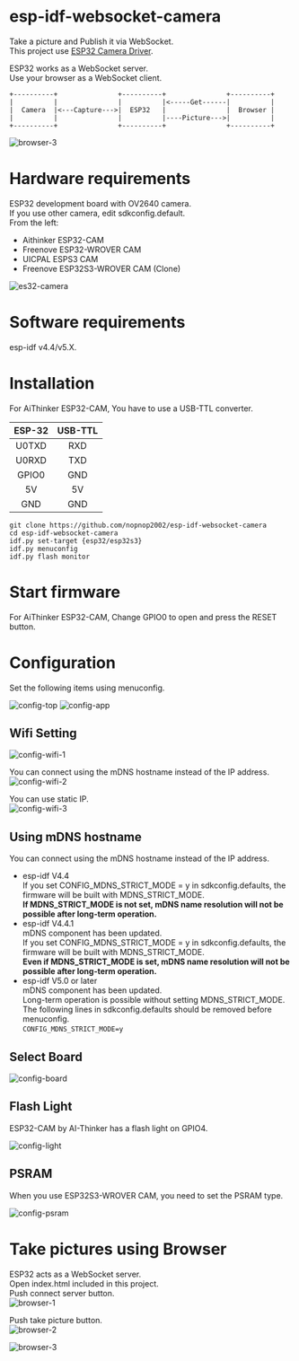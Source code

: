 # esp-idf-websocket-camera
Take a picture and Publish it via WebSocket.   
This project use [ESP32 Camera Driver](https://components.espressif.com/components/espressif/esp32-camera).   

ESP32 works as a WebSocket server.   
Use your browser as a WebSocket client.   
```
+----------+               +----------+               +----------+
|          |               |          |<-----Get------|          |
|  Camera  |<---Capture--->|  ESP32   |               |  Browser |
|          |               |          |----Picture--->|          |
+----------+               +----------+               +----------+
```

![browser-3](https://github.com/nopnop2002/esp-idf-websocket-camera/assets/6020549/7fbca7e9-bc30-40b4-9ad2-5091ed6c88fd)

# Hardware requirements
ESP32 development board with OV2640 camera.   
If you use other camera, edit sdkconfig.default.   
From the left:   
- Aithinker ESP32-CAM   
- Freenove ESP32-WROVER CAM   
- UICPAL ESPS3 CAM   
- Freenove ESP32S3-WROVER CAM (Clone)   

![es32-camera](https://github.com/nopnop2002/esp-idf-websocket-camera/assets/6020549/fc07af3d-1af9-4e9f-a50f-18da039d1b76)


# Software requirements
esp-idf v4.4/v5.X.   

# Installation
For AiThinker ESP32-CAM, You have to use a USB-TTL converter.   

|ESP-32|USB-TTL|
|:-:|:-:|
|U0TXD|RXD|
|U0RXD|TXD|
|GPIO0|GND|
|5V|5V|
|GND|GND|


```
git clone https://github.com/nopnop2002/esp-idf-websocket-camera
cd esp-idf-websocket-camera
idf.py set-target {esp32/esp32s3}
idf.py menuconfig
idf.py flash monitor
```

# Start firmware
For AiThinker ESP32-CAM, Change GPIO0 to open and press the RESET button.

# Configuration
Set the following items using menuconfig.

![config-top](https://github.com/nopnop2002/esp-idf-websocket-camera/assets/6020549/20901930-dfc9-45e2-86bf-674ee352214c)
![config-app](https://github.com/nopnop2002/esp-idf-websocket-camera/assets/6020549/5e6a4cf8-ac2c-47a5-a2c0-59dc42a15fde)

## Wifi Setting

![config-wifi-1](https://github.com/nopnop2002/esp-idf-websocket-camera/assets/6020549/4c23bb09-8d84-4c40-8bda-648ddc5c810f)

You can connect using the mDNS hostname instead of the IP address.   
![config-wifi-2](https://github.com/nopnop2002/esp-idf-websocket-camera/assets/6020549/faa17c9c-548b-4c81-8202-da74d9772bc8)

You can use static IP.   
![config-wifi-3](https://github.com/nopnop2002/esp-idf-websocket-camera/assets/6020549/c44f1e38-99ec-4de9-9792-a56314700021)

## Using mDNS hostname
You can connect using the mDNS hostname instead of the IP address.   
- esp-idf V4.4  
 If you set CONFIG_MDNS_STRICT_MODE = y in sdkconfig.defaults, the firmware will be built with MDNS_STRICT_MODE.   
 __If MDNS_STRICT_MODE is not set, mDNS name resolution will not be possible after long-term operation.__   
- esp-idf V4.4.1   
 mDNS component has been updated.   
 If you set CONFIG_MDNS_STRICT_MODE = y in sdkconfig.defaults, the firmware will be built with MDNS_STRICT_MODE.   
 __Even if MDNS_STRICT_MODE is set, mDNS name resolution will not be possible after long-term operation.__   
- esp-idf V5.0 or later   
 mDNS component has been updated.   
 Long-term operation is possible without setting MDNS_STRICT_MODE.   
 The following lines in sdkconfig.defaults should be removed before menuconfig.   
 ```CONFIG_MDNS_STRICT_MODE=y```

## Select Board
![config-board](https://github.com/nopnop2002/esp-idf-websocket-camera/assets/6020549/3f3f4d61-7baf-4672-8dd1-2ebb8dcedf38)



## Flash Light   
ESP32-CAM by AI-Thinker has a flash light on GPIO4.

![config-light](https://github.com/nopnop2002/esp-idf-websocket-camera/assets/6020549/3acabf5a-2c4d-4855-9799-4a17257388fd)

## PSRAM   
When you use ESP32S3-WROVER CAM, you need to set the PSRAM type.   

![config-psram](https://github.com/nopnop2002/esp-idf-websocket-camera/assets/6020549/ba04f088-c628-46ac-bc5b-2968032753e0)

# Take pictures using Browser
ESP32 acts as a WebSocket server.   
Open index.html included in this project.   
Push connect server button.   
![browser-1](https://github.com/nopnop2002/esp-idf-websocket-camera/assets/6020549/2e73c585-a1d4-42a2-a158-38cf424169f9)

Push take picture button.   
![browser-2](https://github.com/nopnop2002/esp-idf-websocket-camera/assets/6020549/ec4e671f-3cd0-4bcc-a4aa-184fe669d238)

![browser-3](https://github.com/nopnop2002/esp-idf-websocket-camera/assets/6020549/7fbca7e9-bc30-40b4-9ad2-5091ed6c88fd)


